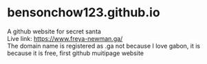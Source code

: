 # bensonchow123.github.io
A github website for secret santa <br>
Live link: https://www.freya-newman.ga/ <br>
The domain name is registered as .ga not because I love gabon, it is because it is free, first github muitipage website

